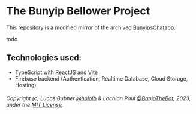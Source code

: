# The Bunyip Bellower Project
This repository is a modified mirror of the archived [BunyipsChatapp](https://github.com/hololb/BunyipsChatapp).

todo

## Technologies used:
- TypeScript with ReactJS and Vite
- Firebase backend (Authentication, Realtime Database, Cloud Storage, Hosting)

###### Copyright (c) Lucas Bubner [@hololb](https://github.com/hololb) & Lachlan Paul [@BanjoTheBot](https://github.com/BanjoTheBot), 2023, under the [MIT License](https://raw.githubusercontent.com/Murray-Bridge-Bunyips/BunyipBellower/prod/LICENSE).
